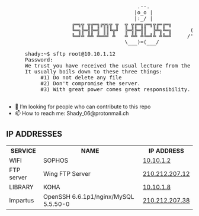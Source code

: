 <pre>

									      .--.
									     |o_o |
									     |:_/ |
				     ╔═╗╦ ╦╔═╗╔╦╗╦ ╦  ╦ ╦╔═╗╔═╗╦╔═╔═╗       //   \ \
				     ╚═╗╠═╣╠═╣ ║║╚╦╝  ╠═╣╠═╣║  ╠╩╗╚═╗      (|     | )
				     ╚═╝╩ ╩╩ ╩═╩╝ ╩   ╩ ╩╩ ╩╚═╝╩ ╩╚═╝     /'\_   _/`\
									  \___)=(___/
									  
	  shady:~$ sftp root@10.10.1.12                                                                     
	  Password:                                                                                          
	  We trust you have received the usual lecture from the local System Administrator.                  
	  It usually boils down to these three things:                                                       
		   #1) Do not delete any file                                                                
		   #2) Don't compromise the server.               
		   #3) With great power comes great responsibility.                                          

</pre>

<ul>
  <li>🤔 I’m looking for people who can contribute to this repo</li>
  <li>📫 How to reach me: Shady_06@protonmail.ch</li>
</ul>

<!-- <h3>CONNECT TO THE NETWORK BEFORE ACCESSING THE FTP SERVER, LOGIN TO SOPHOS DOESN'T MATTER JUST BE CONNECTED TO THE NETWORK</h3> -->

<h2>IP ADDRESSES</h2>

<table>
  <tr>
    <th>SERVICE</th>
    <th>NAME</th>
    <th>IP ADDRESS</th>
  </tr>
  </tr>
    <td> WIFI </td>
    <td> SOPHOS </td>
    <td><a href="https://10.10.1.2:8090/httpclient.html">10.10.1.2</a></td>
 </tr>
   </tr>
    <td> FTP server </td>
    <td> Wing FTP Server </td>
    <td><a href="http://210.212.207.12/login.html">210.212.207.12</a></td>
 </tr>
 </tr>
   </tr>
    <td> LIBRARY </td>
    <td> KOHA </td>
    <td><a href="http://10.10.1.5/inout/login.php>10.10.1.5</a></td>
 </tr>
 </tr>
   </tr>
    <td> Storage Managment Utility </td>
    <td> HP P2000 G3 </td>
    <td><a href="http://10.10.1.8">10.10.1.8</a></td>
 </tr>
</tr>
   </tr>
    <td> Impartus </td>
    <td>OpenSSH 6.6.1p1/nginx/MySQL 5.5.50-0</td>
    <td><a href="http://210.212.207.38/login/#/">210.212.207.38</a></td>
 </tr>
	
	
</table>
